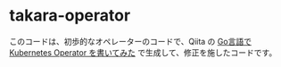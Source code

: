 # takara-operator

このコードは、初歩的なオペレーターのコードで、Qiita の [Go言語で Kubernetes Operator を書いてみた](https://qiita.com/MahoTakara/items/9ce62e8f2226f7b677eb) で生成して、修正を施したコードです。